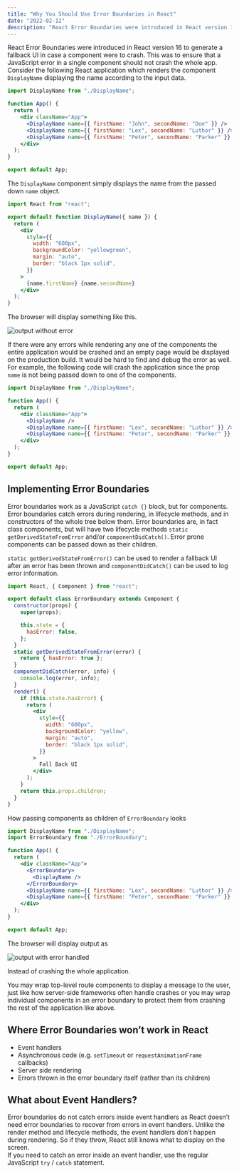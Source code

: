 ```yaml
---
title: "Why You Should Use Error Boundaries in React"
date: "2022-02-12"
description: "React Error Boundaries were introduced in React version 16 to generate a fallback UI in case a component were to crash. This was to ensure that a JavaScript error in a single component should not crash the whole app. "
---
```


React Error Boundaries were introduced in React version 16 to generate a fallback UI in case a component were to crash. This was to ensure that a JavaScript error in a single component should not crash the whole app.  
Consider the following React application which renders the component `DisplayName` displaying the name according to the input data.

```jsx
import DisplayName from "./DisplayName";

function App() {
  return (
    <div className="App">
      <DisplayName name={{ firstName: "John", secondName: "Doe" }} />
      <DisplayName name={{ firstName: "Lex", secondName: "Luthor" }} />
      <DisplayName name={{ firstName: "Peter", secondName: "Parker" }} />
    </div>
  );
}

export default App;
```

The `DisplayName` component simply displays the name from the passed down `name` object.

```jsx
import React from "react";

export default function DisplayName({ name }) {
  return (
    <div
      style={{
        width: "600px",
        backgroundColor: "yellowgreen",
        margin: "auto",
        border: "black 1px solid",
      }}
    >
      {name.firstName} {name.secondName}
    </div>
  );
}
```

The browser will display something like this.

![output without error](https://miro.medium.com/max/723/1*iaKiQ9i-jsEewCeHqHMs8g.png)

If there were any errors while rendering any one of the components the entire application would be crashed and an empty page would be displayed on the production build. It would be hard to find and debug the error as well. For example, the following code will crash the application since the prop `name` is not being passed down to one of the components.

```jsx
import DisplayName from "./DisplayName";

function App() {
  return (
    <div className="App">
      <DisplayName />
      <DisplayName name={{ firstName: "Lex", secondName: "Luthor" }} />
      <DisplayName name={{ firstName: "Peter", secondName: "Parker" }} />
    </div>
  );
}

export default App;
```

## Implementing Error Boundaries

Error boundaries work as a JavaScript `catch {}` block, but for components. Error boundaries catch errors during rendering, in lifecycle methods, and in constructors of the whole tree below them. Error boundaries are, in fact class components, but will have two lifecycle methods `static getDerivedStateFromError` and/or `componentDidCatch()`. Error prone components can be passed down as their children.

`static getDerivedStateFromError()` can be used to render a fallback UI after an error has been thrown and `componentDidCatch()` can be used to log error information.

```jsx
import React, { Component } from "react";

export default class ErrorBoundary extends Component {
  constructor(props) {
    super(props);

    this.state = {
      hasError: false,
    };
  }
  static getDerivedStateFromError(error) {
    return { hasError: true };
  }
  componentDidCatch(error, info) {
    console.log(error, info);
  }
  render() {
    if (this.state.hasError) {
      return (
        <div
          style={{
            width: "600px",
            backgroundColor: "yellow",
            margin: "auto",
            border: "black 1px solid",
          }}
        >
          Fall Back UI
        </div>
      );
    }
    return this.props.children;
  }
}
```

How passing components as children of `ErrorBoundary` looks

```jsx
import DisplayName from "./DisplayName";
import ErrorBoundary from "./ErrorBoundary";

function App() {
  return (
    <div className="App">
      <ErrorBoundary>
        <DisplayName />
      </ErrorBoundary>
      <DisplayName name={{ firstName: "Lex", secondName: "Luthor" }} />
      <DisplayName name={{ firstName: "Peter", secondName: "Parker" }} />
    </div>
  );
}

export default App;
```

The browser will display output as

![output with error handled](https://miro.medium.com/max/754/1*XYsZV_AY7cXrE3eYJaH7tQ.png)

Instead of crashing the whole application.

You may wrap top-level route components to display a message to the user, just like how server-side frameworks often handle crashes or you may wrap individual components in an error boundary to protect them from crashing the rest of the application like above.

## Where Error Boundaries won’t work in React

- Event handlers
- Asynchronous code (e.g. `setTimeout` or `requestAnimationFrame` callbacks)
- Server side rendering
- Errors thrown in the error boundary itself (rather than its children)

## What about Event Handlers?

Error boundaries do not catch errors inside event handlers as React doesn’t need error boundaries to recover from errors in event handlers. Unlike the render method and lifecycle methods, the event handlers don’t happen during rendering. So if they throw, React still knows what to display on the screen.  
If you need to catch an error inside an event handler, use the regular JavaScript `try` / `catch` statement.
